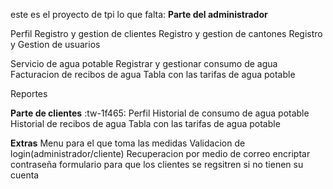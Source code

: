 este es el proyecto de tpi
lo que falta: 
**Parte del administrador**

 Perfil
 Registro y gestion de clientes
 Registro y gestion de cantones
 Registro y Gestion de usuarios

 Servicio de agua potable
 Registrar y gestionar consumo de agua
 Facturacion de recibos de agua
 Tabla con las tarifas de agua potable

 Reportes
 
 **Parte de clientes** :tw-1f465:
 Perfil
 Historial de consumo de agua potable
 Historial de recibos de agua
 Tabla con las tarifas de agua potable

 **Extras**
 Menu para el que toma las medidas
 Validacion de login(administrador/cliente)
Recuperacion por medio de correo
encriptar contraseña
 formulario para que los clientes se regsitren si no tienen su cuenta
